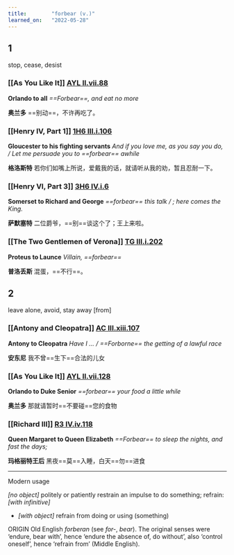 ```yaml
---
title:        "forbear (v.)"
learned_on:   "2022-05-28"
---
```


## 1 

stop, cease, desist

### [[As You Like It]] [AYL II.vii.88](https://www.shakespeareswords.com/Public/Play.aspx?Act=2&Scene=7&WorkId=26#205897) 

**Orlando to all** *==Forbear==, and eat no more*

**奥兰多** ==别动==，不许再吃了。

### [[Henry IV, Part 1]] [1H6 III.i.106](https://www.shakespeareswords.com/Public/Play.aspx?Act=3&Scene=1&WorkId=25#202497) 

**Gloucester to his fighting servants** *And if you love me, as you say you do, / Let me persuade you to ==forbear== awhile*

**格洛斯特** 若你们如嘴上所说，爱戴我的话，就请听从我的劝，暂且忍耐一下。

### [[Henry VI, Part 3]] [3H6 IV.i.6](https://www.shakespeareswords.com/Public/Play.aspx?Act=4&Scene=1&WorkId=31#226707) 

**Somerset to Richard and George** *==forbear== this talk / ; here comes the King.*

**萨默塞特** 二位爵爷，==别==谈这个了；王上来啦。

### [[The Two Gentlemen of Verona]] [TG III.i.202](https://www.shakespeareswords.com/Public/Play.aspx?Act=3&Scene=1&WorkId=5#130083) 

**Proteus to Launce** *Villain, ==forbear==*

**普洛丢斯** 混蛋，==不行==。

## 2 

leave alone, avoid, stay away \[from\]

### [[Antony and Cleopatra]] [AC III.xiii.107](https://www.shakespeareswords.com/Public/Play.aspx?Act=3&Scene=13&WorkId=8#110442) 

**Antony to Cleopatra** *Have I ... / ==Forborne== the getting of a lawful race*

**安东尼** 我不曾==生下==合法的儿女

### [[As You Like It]] [AYL II.vii.128](https://www.shakespeareswords.com/Public/Play.aspx?Act=2&Scene=7&WorkId=26#205951) 

**Orlando to Duke Senior** *==forbear== your food a little while*

**奥兰多** 那就请暂时==不要碰==您的食物

### [[Richard III]] [R3 IV.iv.118](https://www.shakespeareswords.com/Public/Play.aspx?Act=4&Scene=4&WorkId=6#135304) 

**Queen Margaret to Queen Elizabeth** *==Forbear== to sleep the nights, and fast the days;*

**玛格丽特王后** 黑夜==莫==入睡，白天==勿==进食

------

Modern usage

*\[no object\]* politely or patiently restrain an impulse to do something; refrain: *\[with infinitive\]*

- *\[with object\]* refrain from doing or using (something)

ORIGIN Old English *forberan* (see *for-*, *bear*). The original senses were ‘endure, bear with’, hence ‘endure the absence of, do without’, also ‘control oneself’, hence ‘refrain from’ (Middle English).
